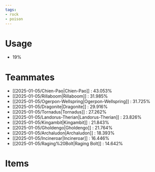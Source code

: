 ```yaml
---
tags:
- rock
- poison
---
```

# Usage
- 19%
# Teammates
- [[2025-01-05/Chien-Pao|Chien-Pao]] : 43.053%
- [[2025-01-05/Rillaboom|Rillaboom]] : 31.985%
- [[2025-01-05/Ogerpon-Wellspring|Ogerpon-Wellspring]] : 31.725%
- [[2025-01-05/Dragonite|Dragonite]] : 29.916%
- [[2025-01-05/Tornadus|Tornadus]] : 27.262%
- [[2025-01-05/Landorus-Therian|Landorus-Therian]] : 23.826%
- [[2025-01-05/Kingambit|Kingambit]] : 21.843%
- [[2025-01-05/Gholdengo|Gholdengo]] : 21.764%
- [[2025-01-05/Archaludon|Archaludon]] : 18.393%
- [[2025-01-05/Incineroar|Incineroar]] : 16.446%
- [[2025-01-05/Raging%20Bolt|Raging Bolt]] : 14.642%
# Items